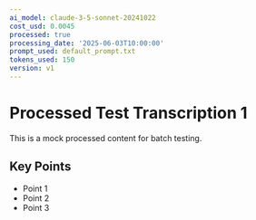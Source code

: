```yaml
---
ai_model: claude-3-5-sonnet-20241022
cost_usd: 0.0045
processed: true
processing_date: '2025-06-03T10:00:00'
prompt_used: default_prompt.txt
tokens_used: 150
version: v1
---
```

# Processed Test Transcription 1

This is a mock processed content for batch testing.

## Key Points

- Point 1
- Point 2
- Point 3